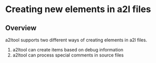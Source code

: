 # Creating new elements in a2l files

## Overview

a2ltool supports two different ways of creating elements in a2l files.

1. a2ltool can create items based on debug information
2. a2ltool can process special comments in source files
